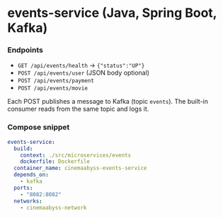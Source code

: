 # events-service (Java, Spring Boot, Kafka)

### Endpoints
- `GET /api/events/health` -> `{"status":"UP"}`
- `POST /api/events/user` (JSON body optional)
- `POST /api/events/payment`
- `POST /api/events/movie`

Each POST publishes a message to Kafka (topic `events`). The built-in consumer reads from the same topic and logs it.

### Compose snippet
```yaml
events-service:
  build:
    context: ./src/microservices/events
    dockerfile: Dockerfile
  container_name: cinemaabyss-events-service
  depends_on:
    - kafka
  ports:
    - "8082:8082"
  networks:
    - cinemaabyss-network
```
